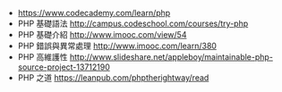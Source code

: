 
* https://www.codecademy.com/learn/php
* PHP 基礎語法 http://campus.codeschool.com/courses/try-php
* PHP 基礎介紹 http://www.imooc.com/view/54
* PHP 錯誤與異常處理 http://www.imooc.com/learn/380
* PHP 高維護性 http://www.slideshare.net/appleboy/maintainable-php-source-project-13712190
* PHP 之道 https://leanpub.com/phptherightway/read
